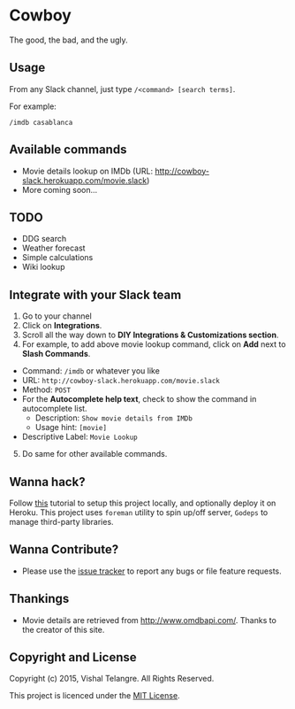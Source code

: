 Cowboy
=======

The good, the bad, and the ugly.

## Usage

From any Slack channel, just type `/<command> [search terms]`.

For example:

```
/imdb casablanca
```

## Available commands
- Movie details lookup on IMDb (URL: http://cowboy-slack.herokuapp.com/movie.slack)
- More coming soon...

## TODO
- DDG search
- Weather forecast
- Simple calculations
- Wiki lookup

## Integrate with your Slack team

1. Go to your channel
2. Click on **Integrations**.
3. Scroll all the way down to **DIY Integrations & Customizations section**.
4. For example, to add above movie lookup command, click on **Add** next to **Slash Commands**.
  - Command: `/imdb` or whatever you like
  - URL: `http://cowboy-slack.herokuapp.com/movie.slack`
  - Method: `POST`
  - For the **Autocomplete help text**, check to show the command in autocomplete list.
    - Description: `Show movie details from IMDb`
    - Usage hint: `[movie]`
  - Descriptive Label: `Movie Lookup`
  5. Do same for other available commands.

## Wanna hack?

Follow [this](https://devcenter.heroku.com/articles/getting-started-with-go) tutorial to setup this project locally, and optionally deploy it on Heroku. This project uses `foreman` utility to spin up/off server, `Godeps` to manage third-party libraries.

## Wanna Contribute?

- Please use the [issue tracker](https://github.com/vishaltelangre/cowboy/issues) to report any bugs or file feature requests.

## Thankings
- Movie details are retrieved from http://www.omdbapi.com/. Thanks to the creator of this site.

## Copyright and License

Copyright (c) 2015, Vishal Telangre. All Rights Reserved.

This project is licenced under the [MIT License](LICENSE.md).